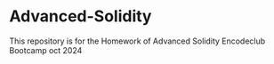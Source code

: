 # Advanced-Solidity
This repository is for the Homework of Advanced Solidity Encodeclub Bootcamp oct 2024
